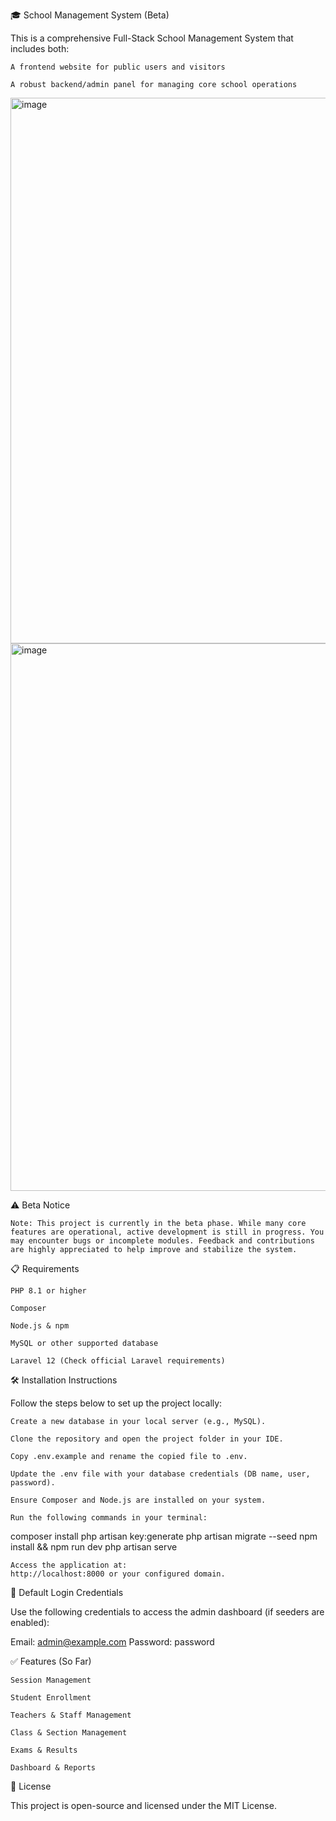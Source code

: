 🎓 School Management System (Beta)

This is a comprehensive Full-Stack School Management System that includes both:

    A frontend website for public users and visitors

    A robust backend/admin panel for managing core school operations

<img width="1270" height="873" alt="image" src="https://github.com/user-attachments/assets/51790477-f61a-4b61-aec7-9ea69c9e5a9c" />

<img width="1286" height="876" alt="image" src="https://github.com/user-attachments/assets/c5f57ea9-359f-4953-a6f4-7030e7ff5c79" />

⚠️ Beta Notice

    Note: This project is currently in the beta phase. While many core features are operational, active development is still in progress. You may encounter bugs or incomplete modules. Feedback and contributions are highly appreciated to help improve and stabilize the system.

📋 Requirements

    PHP 8.1 or higher

    Composer

    Node.js & npm

    MySQL or other supported database

    Laravel 12 (Check official Laravel requirements)

🛠️ Installation Instructions

Follow the steps below to set up the project locally:

    Create a new database in your local server (e.g., MySQL).

    Clone the repository and open the project folder in your IDE.

    Copy .env.example and rename the copied file to .env.

    Update the .env file with your database credentials (DB name, user, password).

    Ensure Composer and Node.js are installed on your system.

    Run the following commands in your terminal:

composer install
php artisan key:generate
php artisan migrate --seed
npm install && npm run dev
php artisan serve

    Access the application at:
    http://localhost:8000 or your configured domain.

🔐 Default Login Credentials

Use the following credentials to access the admin dashboard (if seeders are enabled):

Email: admin@example.com
Password: password

✅ Features (So Far)

    Session Management

    Student Enrollment

    Teachers & Staff Management

    Class & Section Management

    Exams & Results

    Dashboard & Reports

📄 License

This project is open-source and licensed under the MIT License.
